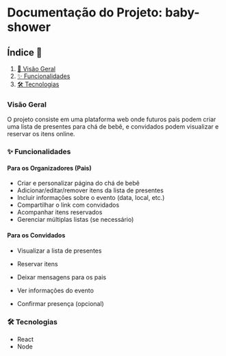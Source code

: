 # Documentação do Projeto: baby-shower

## Índice 📝

1. [🎯 Visão Geral](#visão-geral)
2. [✨ Funcionalidades](#funcionalidades)
3. [🛠 Tecnologias](#tecnologias)

### Visão Geral <a name="visão-geral"></a>
O projeto consiste em uma plataforma web onde futuros pais podem criar uma lista de presentes para chá de bebê, e convidados podem visualizar e reservar os itens online.

### ✨ Funcionalidades <a name="funcionalidades"></a>

#### Para os Organizadores (Pais)
- Criar e personalizar página do chá de bebê
- Adicionar/editar/remover itens da lista de presentes
- Incluir informações sobre o evento (data, local, etc.)
- Compartilhar o link com convidados
- Acompanhar itens reservados
- Gerenciar múltiplas listas (se necessário)

#### Para os Convidados
- Visualizar a lista de presentes

- Reservar itens

- Deixar mensagens para os pais

- Ver informações do evento

- Confirmar presença (opcional)


### 🛠 Tecnologias <a name="tecnologias"></a>
- React
- Node
